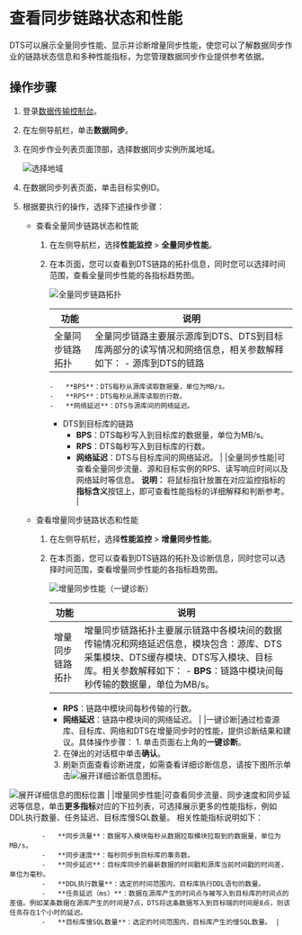 # 查看同步链路状态和性能

DTS可以展示全量同步性能、显示并诊断增量同步性能，使您可以了解数据同步作业的链路状态信息和多种性能指标，为您管理数据同步作业提供参考依据。

## 操作步骤

1.  登录[数据传输控制台](https://dts.console.aliyun.com/)。

2.  在左侧导航栏，单击**数据同步**。

3.  在同步作业列表页面顶部，选择数据同步实例所属地域。

    ![选择地域](https://static-aliyun-doc.oss-cn-hangzhou.aliyuncs.com/assets/img/zh-CN/7349459951/p50604.png)

4.  在数据同步列表页面，单击目标实例ID。

5.  根据要执行的操作，选择下述操作步骤：

    -   查看全量同步链路状态和性能
        1.  在左侧导航栏，选择**性能监控** \> **全量同步性能**。
        2.  在本页面，您可以查看到DTS链路的拓扑信息，同时您可以选择时间范围，查看全量同步性能的各指标趋势图。

            ![全量同步链路拓扑](https://static-aliyun-doc.oss-cn-hangzhou.aliyuncs.com/assets/img/zh-CN/3806222061/p171528.png)

            |功能|说明|
            |--|--|
            |全量同步链路拓扑|全量同步链路主要展示源库到DTS、DTS到目标库两部分的读写情况和网络信息，相关参数解释如下：             -   源库到DTS的链路
                -   **BPS**：DTS每秒从源库读取数据量，单位为MB/s。
                -   **RPS**：DTS每秒从源库读取的行数。
                -   **网络延迟**：DTS与源库间的网络延迟。
            -   DTS到目标库的链路
                -   **BPS**：DTS每秒写入到目标库的数据量，单位为MB/s。
                -   **RPS**：DTS每秒写入到目标库的行数。
                -   **网络延迟**：DTS与目标库间的网络延迟。 |
            |全量同步性能|可查看全量同步流量、源和目标实例的RPS、读写响应时间以及网络延时等信息。 **说明：** 将鼠标指针放置在对应监控指标的**指标含义**按钮上，即可查看性能指标的详细解释和判断参考。 |

    -   查看增量同步链路状态和性能
        1.  在左侧导航栏，选择**性能监控** \> **增量同步性能**。
        2.  在本页面，您可以查看到DTS链路的拓扑及诊断信息，同时您可以选择时间范围，查看增量同步性能的各指标趋势图。

            ![增量同步性能（一键诊断）](https://static-aliyun-doc.oss-cn-hangzhou.aliyuncs.com/assets/img/zh-CN/3806222061/p171529.png)

            |功能|说明|
            |--|--|
            |增量同步链路拓扑|增量同步链路拓扑主要展示链路中各模块间的数据传输情况和网络延迟信息，模块包含：源库、DTS采集模块、DTS缓存模块、DTS写入模块、目标库。相关参数解释如下：             -   **BPS**：链路中模块间每秒传输的数据量，单位为MB/s。
            -   **RPS**：链路中模块间每秒传输的行数。
            -   **网络延迟**：链路中模块间的网络延迟。 |
            |一键诊断|通过检查源库、目标库、网络和DTS在增量同步时的性能，提供诊断结果和建议。具体操作步骤：            1.  单击页面右上角的**一键诊断**。
            2.  在弹出的对话框中单击**确认**。
            3.  刷新页面查看诊断进度，如需查看详细诊断信息，请按下图所示单击![展开详细诊断信息](https://static-aliyun-doc.oss-cn-hangzhou.aliyuncs.com/assets/img/zh-CN/8632412061/p171520.png)图标。

![展开详细信息的图标位置](https://static-aliyun-doc.oss-cn-hangzhou.aliyuncs.com/assets/img/zh-CN/4264132061/p171809.png) |
            |增量同步性能|可查看同步流量、同步速度和同步延迟等信息，单击**更多指标**对应的下拉列表，可选择展示更多的性能指标，例如DDL执行数量、任务延迟、目标库慢SQL数量。 相关性能指标说明如下：

            -   **同步流量**：数据写入模块每秒从数据拉取模块拉取到的数据量，单位为MB/s。
            -   **同步速度**：每秒同步到目标库的事务数。
            -   **同步延迟**：目标库同步的最新数据的时间戳和源库当前时间戳的时间差，单位为毫秒。
            -   **DDL执行数量**：选定的时间范围内，目标库执行DDL语句的数量。
            -   **任务延迟（ms）**：数据在源库产生的时间点与被写入到目标库的时间点的差值。例如某条数据在源库产生的时间是7点，DTS将这条数据写入到目标端的时间是8点，则该任务存在1个小时的延迟。
            -   **目标库慢SQL数量**：选定的时间范围内，目标库产生的慢SQL数量。 |



